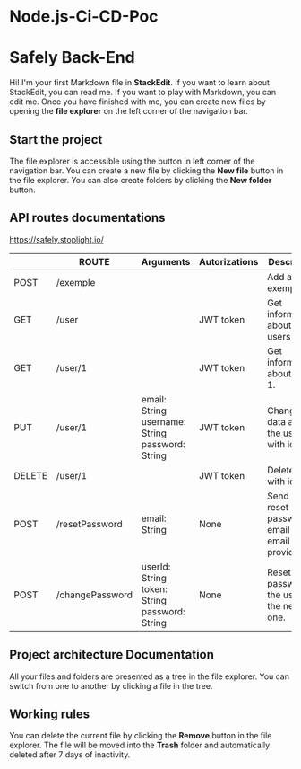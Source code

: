 # Node.js-Ci-CD-Poc

# Safely Back-End

Hi! I'm your first Markdown file in **StackEdit**. If you want to learn about StackEdit, you can read me. If you want to play with Markdown, you can edit me. Once you have finished with me, you can create new files by opening the **file explorer** on the left corner of the navigation bar.


## Start the project

The file explorer is accessible using the button in left corner of the navigation bar. You can create a new file by clicking the **New file** button in the file explorer. You can also create folders by clicking the **New folder** button.

## API routes documentations

https://safely.stoplight.io/

|          |ROUTE               |Arguments                                          |Autorizations                    |Description                                       |
|----------|--------------------|---------------------------------------------------|---------------------------------|--------------------------------------------------|
|POST      |/exemple            |                                                   |                                 |Add an exemple.                                   |
|GET       |/user               |                                                   |JWT token                        |Get informations about all users                  |
|GET       |/user/1             |                                                   |JWT token                        |Get informations about user 1.                    |
|PUT       |/user/1             |email: String username: String password: String    |JWT token                        |Change data about the user with id 1.             |
|DELETE    |/user/1             |                                                   |JWT token                        |Delete user with id 1.                            |
|POST      |/resetPassword      |email: String                                      |None                             |Send a reset password email at the email provided.|
|POST      |/changePassword     |userId: String<br>token: String<br>password: String|None                             |Reset the password of the user for the new one.   |

## Project architecture Documentation

All your files and folders are presented as a tree in the file explorer. You can switch from one to another by clicking a file in the tree.

## Working rules

You can delete the current file by clicking the **Remove** button in the file explorer. The file will be moved into the **Trash** folder and automatically deleted after 7 days of inactivity.
